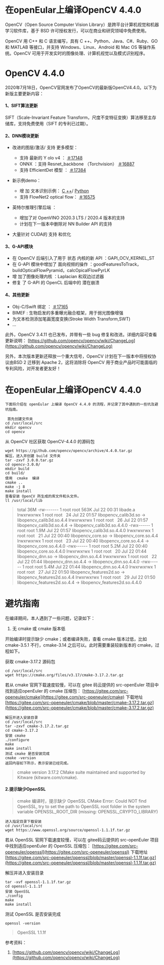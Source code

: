 # 在openEular上编译OpenCV 4.4.0 
OpenCV（Open Source Computer Vision Library）是跨平台计算机视觉和机器学习软件库，基于 BSD 许可授权发行，可以在商业和研究领域中免费使用。 

OpenCV 用 C++ 和 C 语言编写，具有 C ++、Python、Java、C#、Ruby、GO 和 MATLAB 等接口，并支持 Windows、Linux、Android 和 Mac OS 等操作系统。OpenCV 可用于开发实时的图像处理、计算机视觉以及模式识别程序。 

# OpenCV 4.4.0 

2020年7月18日，OpenCV官网发布了OpenCV的最新版OpenCV4.4.0。以下为新版主要更新内容： 

#### 1、SIFT算法更新 

SIFT（Scale-Invariant Feature Transform，尺度不变特征变换）算法移至主存储库，支持免费使用（SIFT 的专利已过期）。 

#### 2、DNN模块更新 


* 改进的图层/激活/ 支持 更多模型： 

    * 支持 最新的  Y olo  v4 ： [＃17148](https://github.com/opencv/opencv/issues/17148)
    * ONNX ：支持  Resnet_backbone （Torchvision） [＃16887](https://github.com/opencv/opencv/pull/16887)
    * 支持 EfficientDet 模型 ： [＃17384](https://github.com/opencv/opencv/pull/17384)
* 新示例demo： 
    * 增 加 文本识别示例： [C](https://github.com/opencv/opencv/pull/16941)[ ](https://github.com/opencv/opencv/pull/16941)[++](https://github.com/opencv/opencv/pull/16941)/ [P](https://github.com/opencv/opencv/pull/16955)[ython](https://github.com/opencv/opencv/pull/16955)
    * 支持 FlowNet2 optical flow： [＃16575](https://github.com/opencv/opencv/pull/16575)
* 英特尔推理引擎后端 ： 
    * 增加了对 OpenVINO 2020.3 LTS / 2020.4 版本的支持 
    * 计划在下一版本中删除对 NN Builder API 的支持 
* 大量针对 CUDA的 支持 和优化 
#### 3、G-API模块 


* 在 OpenCV 后端引入了用于 状态 内核的新 API ：GAPI_OCV_KERNEL_ST 
* 在  G-API 模块中增加了 面向视频的操作 ：goodFeaturesToTrack，buildOpticalFlowPyramid，calcOpicalFlowPyrLK 
* 增 加了图像处理内核 ：Laplacian 和双边过滤器 
* 修复 了 G-API 的 OpenCL 后端中的 潜在崩溃 
#### 4、其他更新 


* Obj-C/Swift  绑定 ： [＃17165](https://github.com/opencv/opencv/pull/17165)
* BIMEF :  生物启发的多重曝光融合框架，用于弱光图像增强 
* 为文本检测添加笔画宽度变换(Stroke Width Transform,SWT) 
* … 

此外，OpenCV 3.4.11 也已发布，并带有一些 bug 修复和改进。详细内容可查看更新说明：​​​​ [https://github.com/opencv/opencv/wiki/ChangeLog](https://github.com/opencv/opencv/wiki/ChangeLog)

另外，本次版本更新还释放一个重大信号，OpenCV 计划在下一版本中将授权协议由BSD 2 迁移到 Apache 2，这将消除将 OpenCV 用于商业产品时可能面临的专利风险，对开发者更友好！ 

# 在openEular上编译OpenCV 4.4.0 

```plain
下面将介绍在 openEular 上编译 OpenCV 4.4.0 的流程，并记录了其中遇到的一些坑及避坑指南。 

 首先创建文件夹 
cd /usr/local/src 
mkdir opencv 
cd opencv 
```
从 OpenCV 社区获取 OpenCV-4.4.0 的源码包 
```plain
wget https://github.com/opencv/opencv/archive/4.4.0.tar.gz 
解压，进入并创建 build 文件夹 
tar -zxvf 3.0.0.tar.gz 
cd opencv-3.0.0/ 
mkdir build 
cd build/ 
使用  cmake  编译
cmake .. 
make -j 8 
make install 
查看安装 OpenCV 所生成的库文件和头文件。 
ll /usr/local/lib 
```
>total 36M 
>-rw------- 1 root root 563K Jul 22 00:31 libade.a 
>lrwxrwxrwx 1 root root   24 Jul 22 01:57 libopencv_calib3d.so -> libopencv_calib3d.so.4.4 
>lrwxrwxrwx 1 root root   26 Jul 22 01:57 libopencv_calib3d.so.4.4 ->  libopencv_calib3d.so.4.4.0 
>-rwx------ 1 root root 1.9M Jul 22 01:57 libopencv_calib3d.so.4.4.0 
>lrwxrwxrwx 1 root root   21 Jul 22 00:40 libopencv_core.so -> libopencv_core.so.4.4 
>lrwxrwxrwx 1 root root   23 Jul 22 00:40 libopencv_core.so.4.4 -> libopencv_core.so.4.4.0 
>-rwx------ 1 root root 5.2M Jul 22 00:40 libopencv_core.so.4.4.0 
>lrwxrwxrwx 1 root root   20 Jul 22 01:44 libopencv_dnn.so -> libopencv_dnn.so.4.4 
>lrwxrwxrwx 1 root root   22 Jul 22 01:44 libopencv_dnn.so.4.4 -> libopencv_dnn.so.4.4.0 
>-rwx------ 1 root root 5.4M Jul 22 01:44 libopencv_dnn.so.4.4.0 
>lrwxrwxrwx 1 root root   27 Jul 22 01:50 libopencv_features2d.so -> libopencv_features2d.so.4.4 
>lrwxrwxrwx 1 root root   29 Jul 22 01:50 libopencv_features2d.so.4.4 -> libopencv_features2d.so.4.4.0 

# 避坑指南 

在编译期间，本人遇到了一些问题，记录如下： 


1. 无 cmake 或 cmake 版本低 

开始编译时提示缺少 cmake；或者编译失败，查看 cmake 版本过低，比如 cmake-3.5.1 不行，cmake-3.14 之后可以。此时需要重装较新版本的 cmake，过程如下。 

 获取 cmake-3.17.2 源码包 

```plain
cd /usr/local/src 
wget https://cmake.org/files/v3.17/cmake-3.17.2.tar.gz 
```
若从 cmake 官网下载速度较慢，可以在 gitee 码云提供的 src-openEuler 项目中找到适应openEuler 的 cmake 压缩包： [https://gitee.com/src-openeuler/cmake](https://gitee.com/src-openeuler/cmake)
下载地址 [https://gitee.com/src-openeuler/cmake/blob/master/cmake-3.17.2.tar.gz](https://gitee.com/src-openeuler/cmake/blob/master/cmake-3.17.2.tar.gz)

```plain
解压并进入安装目录 
cd /usr/local/src 
tar -zxvf cmake-3.17.2.tar.gz 
cd cmake-3.17.2 
安装 cmake 
./configure 
make 
make install 
测试 cmake 是否安装完成 
cmake -version 
返回内容如下所示，表示安装已经完成。 

```
>cmake version 3.17.2 
>CMake suite maintained and supported by Kitware (kitware.com/cmake). 
#### 2.提示缺少OpenSSL 

>cmake 编译时，提示缺少 OpenSSL 
CMake Error: 
>  Could NOT find OpenSSL, try to set the path to OpenSSL root folder in the system variable OPENSSL_ROOT_DIR (missing: OPENSSL_CRYPTO_LIBRARY)  

 

```plain
进入指定目录下载安装 
cd /usr/local/src 
wget https://www.openssl.org/source/openssl-1.1.1f.tar.gz 
```
若从 OpenSSL 官网下载速度较慢，可以在 gitee码云提供的 src-openEuler 项目中找到适应openEuler 的 OpenSSL 压缩包： [https://gitee.com/src-openeuler/openssl](https://gitee.com/src-openeuler/openssl)
下载地址 [https://gitee.com/src-openeuler/openssl/blob/master/openssl-1.1.1f.tar.gz](https://gitee.com/src-openeuler/openssl/blob/master/openssl-1.1.1f.tar.gz)

解压并进入安装目录 

```plain
tar -xvf openssl-1.1.1f.tar.gz 
cd openssl-1.1.1f 
安装 OpenSSL 
./config 
make 
make install 
```
测试 OpenSSL 是否安装完成 

```plain
openssl -version 
```
>OpenSSL 1.1.1f 



 

参考资料： 


1. [https://github.com/opencv/opencv/wiki/ChangeLog](https://github.com/opencv/opencv/wiki/ChangeLog)



 


